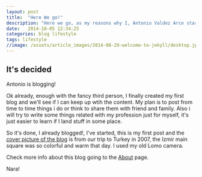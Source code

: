```yaml
---
layout: post
title:  "Here We go!"
description: "Here we go, as my reasons why I, Antonio Valdez Arce started blogging. Why do I blog?"
date:   2014-10-05 12:34:25
categories: blog lifestyle
tags: lifestyle
//image: /assets/article_images/2014-08-29-welcome-to-jekyll/desktop.jpg
---
```



## It's decided

Antonio is blogging!

Ok already, enough with the fancy third person, I finally created my first blog and we'll see if I can keep up wtih the content. My plan is to post from time to time things i do or think to share them with friend and family. Also i will try to write some things related with my profession just for myself, it's just easier to learn if I land stuff in some place.

So it's done, I already blogged!, I've started, this is my first post and the [cover picture of the blog](/assets/images/cover-izmir.jpg) is from our trip to Turkey in 2007, the Izmir main square was so colorful and warm that day. I used my old Lomo camera.

Check more info about this blog going to the [About](/about/) page.

Nara!